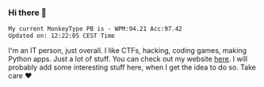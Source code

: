 ### Hi there 👋
<!-- PB START -->
```
My current MonkeyType PB is - WPM:94.21 Acc:97.42
Updated on: 12:22:05 CEST Time
```
<!-- PB END -->
I'm an IT person, just overall. I like CTFs, hacking, coding games, making Python apps. Just a lot of stuff.
You can check out my website [here](https://skill3472.github.io/).
I will probably add some interesting stuff here, when I get the idea to do so. Take care ❤️
